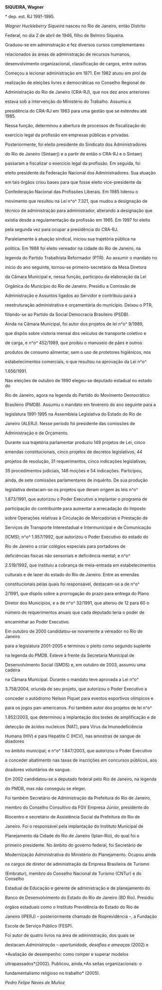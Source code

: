 **SIQUEIRA, Wagner**



\* dep. est. RJ 1991-1995.



*Wagner Huckleberry Siqueira* nasceu no Rio de Janeiro, então Distrito

Federal, no dia 2 de abril de 1946, filho de Belmiro Siqueira.



Graduou-se em administração e fez diversos cursos complementares

relacionados às áreas de administração de recursos humanos,

desenvolvimento organizacional, classificação de cargos, entre outras.



Começou a lecionar administração em 1971. Em 1982 atuou em prol da

realização de eleições livres e democráticas no Conselho Regional de

Administração do Rio de Janeiro (CRA-RJ), que nos dez anos anteriores

estava sob a intervenção do Ministério do Trabalho. Assumiu a

presidência do CRA-RJ em 1983 para uma gestão que se estendeu até 1985.

Nessa função, determinou a abertura de processos de fiscalização do

exercício legal da profissão em empresas públicas e privadas.

Posteriormente, foi eleito presidente do Sindicato dos Administradores

do Rio de Janeiro (Sintaerj) e a partir de então o CRA-RJ e o Sintaerj

passaram a fiscalizar o exercício legal da profissão. Em seguida, foi

eleito presidente da Federação Nacional dos Administradores. Sua atuação

em tais órgãos criou bases para que fosse eleito vice-presidente da

Confederação Nacional das Profissões Liberais. Em 1985 liderou o

movimento que resultou na Lei n^o^ 7.321, que mudou a designação de

técnico de administração para administrador, alterando a designação que

existia desde a regulamentação da profissão em 1965. Em 1997 foi eleito

pela segunda vez para ocupar a presidência do CRA-RJ.



Paralelamente à atuação sindical, iniciou sua trajetória pública na

política. Em 1988 foi eleito vereador na cidade do Rio de Janeiro, na

legenda do Partido Trabalhista Reformador (PTR). Ao assumir o mandato no

início do ano seguinte, tornou-se primeiro-secretário da Mesa Diretora

da Câmara Municipal e, nessa função, participou da elaboração da Lei

Orgânica do Município do Rio de Janeiro. Presidiu a Comissão de

Administração e Assuntos ligados ao Servidor e contribuiu para a

reestruturação administrativa e orçamentária do município. Deixou o PTR,

filiando-se ao Partido da Social Democracia Brasileiro (PSDB).



Ainda na Câmara Municipal, foi autor dos projetos de lei n^o^ 9/1989,

que dispôs sobre vistoria mensal dos veículos de transporte coletivo e

de carga, e n^o^ 452/1989, que proibiu o manuseio de pães e outros

produtos de consumo alimentar, sem o uso de protetores higiênicos, nos

estabelecimentos comerciais, o que resultou na aprovação da Lei n^o^

1.656/1991.



Nas eleições de outubro de 1990 elegeu-se deputado estadual no estado do

Rio de Janeiro, agora na legenda do Partido do Movimento Democrático

Brasileiro (PMDB). Assumiu o mandato em fevereiro do ano seguinte para a

legislatura 1991-1995 na Assembleia Legislativa do Estado do Rio de

Janeiro (ALERJ). Nesse período foi presidente das comissões de

Administração e de Orçamento.



Durante sua trajetória parlamentar produziu 149 projetos de Lei, cinco

emendas constitucionais, cinco projetos de decretos legislativos, 44

projetos de resolução, 31 requerimentos, cinco indicações legislativas,

35 procedimentos judiciais, 146 moções e 54 indicações. Participou,

ainda, de sete comissões parlamentares de inquérito. De sua produção

legislativa destacam-se os projetos que deram origem às leis n^o^

1.873/1991, que autorizou o Poder Executivo a implantar o programa de

participação do contribuinte para aumentar a arrecadação do Imposto

sobre Operações relativas à Circulação de Mercadorias e Prestação de

Serviços de Transporte Interestadual e Intermunicipal e de Comunicação

(ICMS); n^o^ 1.957/1992, que autorizou o Poder Executivo do estado do

Rio de Janeiro a criar colégios especiais para portadores de

deficiências físicas não sensoriais e deficiência mental; e n^o^

2.519/1992, que instituiu a cobrança de meia-entrada em estabelecimentos

culturais e de lazer do estado do Rio de Janeiro. Entre as emendas

constitucionais pelas quais foi responsável, destacam-se a de n^o^

2/1991, que dispôs sobre a prorrogação do prazo para entrega do Plano

Diretor dos Municípios, e a de n^o^ 32/1991, que alterou de 12 para 60 o

número de requerimentos anuais que cada deputado teria o poder de

encaminhar ao Poder Executivo.



Em outubro de 2000 candidatou-se novamente a vereador no Rio de Janeiro

para a legislatura 2001-2005 e terminou o pleito como segundo suplente

na legenda do PMDB. Esteve à frente da Secretaria Municipal de

Desenvolvimento Social (SMDS) e, em outubro de 2003, assumiu uma cadeira

na Câmara Municipal. Durante o mandato teve aprovada a Lei n^o^

3.758/2004, oriunda de seu projeto, que autorizou o Poder Executivo a

conceder o autódromo Nelson Piquet para eventos esportivos olímpicos e

para os jogos pan-americanos. Foi também autor dos projetos de lei n^o^

1.852/2003, que determinou a implantação dos testes de amplificação e de

detecção de ácidos nucleicos (NAT), para Vírus da Imunodeficiência

Humana (HIV) e para Hepatite C (HCV), nas amostras de sangue de doadores

no âmbito municipal; e n^o^ 1.847/2003, que autorizou o Poder Executivo

a conceder abatimento nas taxas de inscrições em concursos públicos, aos

doadores voluntários de sangue.



Em 2002 candidatou-se a deputado federal pelo Rio de Janeiro, na legenda

do PMDB, mas não conseguiu se eleger.



Foi também Secretário de Administração da Prefeitura do Rio de Janeiro,

membro do Conselho Consultivo da FGV Empresa Júnior, presidente do

Riocentro e secretário de Assistência Social da Prefeitura do Rio de

Janeiro. Foi o responsável pela implantação do Instituto Municipal de

Planejamento da Cidade do Rio de Janeiro (Iplan-Rio), do qual foi o

primeiro presidente. No âmbito do governo federal, foi Secretário de

Modernização Administrativa do Ministério do Planejamento. Ocupou ainda

os cargos de diretor de administração da Empresa Brasileira de Turismo

(Embratur), membro do Conselho Nacional de Turismo (CNTur) e do Conselho

Estadual de Educação e gerente de administração e de planejamento do

Banco de Desenvolvimento do Estado do Rio de Janeiro (BD Rio). Presidiu

órgãos estaduais como o Instituto Previdência do Estado do Rio de

Janeiro (IPERJ) – posteriormente chamado de Rioprevidência –, a Fundação

Escola de Serviço Público (FESP).



Foi autor de quatro livros na área de administração, dos quais se

destacam *Administração* *– oportunidade, desafios e ameaças* (2002) e

*Avaliação de desempenho: como romper e superar modelos

ultrapassados*(2002). Publicou, ainda,*As seitas organizacionais: o

fundamentalismo religioso no trabalho* (2005).



*Pedro Felipe Neves de Muñoz*



